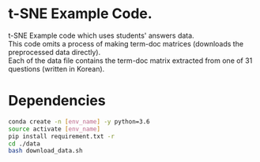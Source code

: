 # t-SNE Example Code.
t-SNE Example code which uses students' answers data.<br>
This code omits a process of making term-doc matrices (downloads the preprocessed data directly).<br>
Each of the data file contains the term-doc matrix extracted from one of 31 questions (written in Korean).<br>

# Dependencies
```bash
conda create -n [env_name] -y python=3.6
source activate [env_name]
pip install requirement.txt -r
cd ./data
bash download_data.sh
```

